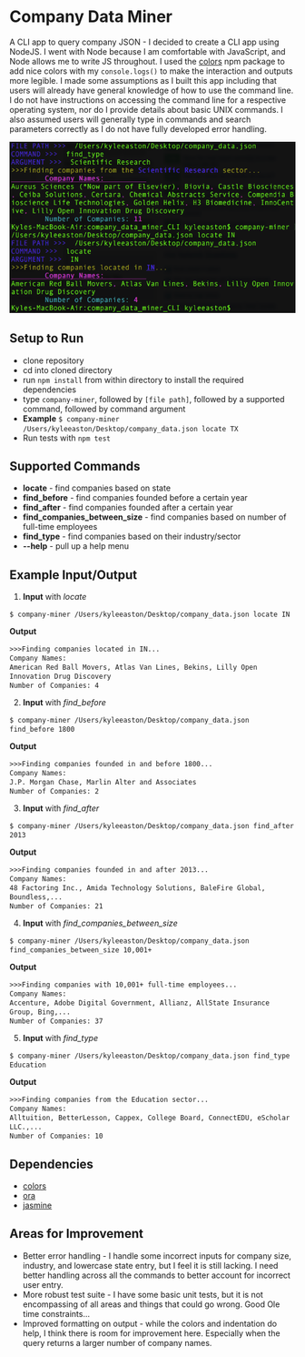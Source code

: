 # Company Data Miner
A CLI app to query company JSON - I decided to create a CLI app using NodeJS. I went with Node because I am comfortable with JavaScript, and Node allows me to write JS throughout. I used the [colors](https://www.npmjs.com/package/colors) npm package to add nice colors with my `console.logs()` to make the interaction and outputs more legible. I made some assumptions as I built this app including that users will already have general knowledge of how to use the command line. I do not have instructions on accessing the command line for a respective operating system, nor do I provide details about basic UNIX commands. I also assumed users will generally type in commands and search parameters correctly as I do not have fully developed error handling. 

![Terminal Screenshot](/company_miner_CLI.png "Company Miner CLI")

## Setup to Run
* clone repository
* cd into cloned directory
* run `npm install` from within directory to install the required dependencies 
* type `company-miner`, followed by `[file path]`, followed by a supported command, followed by command argument
* **Example** `$ company-miner /Users/kyleeaston/Desktop/company_data.json locate TX`
* Run tests with `npm test`

## Supported Commands
* **locate** - find companies based on state
* **find_before** - find companies founded before a certain year
* **find_after** - find companies founded after a certain year
* **find_companies_between_size** - find companies based on number of full-time employees
* **find_type** - find companies based on their industry/sector
* **--help** - pull up a help menu

## Example Input/Output
1. **Input** with *locate*
```
$ company-miner /Users/kyleeaston/Desktop/company_data.json locate IN
```

**Output**
```
>>>Finding companies located in IN...
Company Names:		
American Red Ball Movers, Atlas Van Lines, Bekins, Lilly Open Innovation Drug Discovery
Number of Companies: 4
```

2. **Input** with *find_before*
```
$ company-miner /Users/kyleeaston/Desktop/company_data.json find_before 1800
```

**Output**
```
>>>Finding companies founded in and before 1800...
Company Names:		
J.P. Morgan Chase, Marlin Alter and Associates
Number of Companies: 2
```

3. **Input** with *find_after*
```
$ company-miner /Users/kyleeaston/Desktop/company_data.json find_after 2013
```

**Output**
```
>>>Finding companies founded in and after 2013...
Company Names:		
48 Factoring Inc., Amida Technology Solutions, BaleFire Global, Boundless,...
Number of Companies: 21
```

4. **Input** with *find_companies_between_size*
```
$ company-miner /Users/kyleeaston/Desktop/company_data.json find_companies_between_size 10,001+
```

**Output**
```
>>>Finding companies with 10,001+ full-time employees...
Company Names:		
Accenture, Adobe Digital Government, Allianz, AllState Insurance Group, Bing,...
Number of Companies: 37
```

5. **Input** with *find_type*
```
$ company-miner /Users/kyleeaston/Desktop/company_data.json find_type Education
```

**Output**
```
>>>Finding companies from the Education sector...
Company Names:		
Alltuition, BetterLesson, Cappex, College Board, ConnectEDU, eScholar LLC.,...
Number of Companies: 10
```

## Dependencies
* [colors](https://www.npmjs.com/package/colors)
* [ora](https://www.npmjs.com/package/ora)
* [jasmine](https://www.npmjs.com/package/jasmine)

## Areas for Improvement
* Better error handling - I handle some incorrect inputs for company size, industry, and lowercase state entry, but I feel it is still lacking. I need better handling across all the commands to better account for incorrect user entry.
* More robust test suite - I have some basic unit tests, but it is not encompassing of all areas and things that could go wrong. Good Ole time constraints...
* Improved formatting on output - while the colors and indentation do help, I think there is room for improvement here. Especially when the query returns a larger number of company names.
